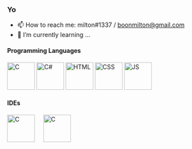 ### Yo


- 📫 How to reach me: milton#1337 / boonmilton@gmail.com
- 🌱 I’m currently learning ... 


#### Programming Languages
<img alt="C" width="64" height="64" src="https://i.imgur.com/89dAWQ7.png"/> <img alt="C#" width="64" height="64" src="https://i.imgur.com/RXZW9ZM.png"/> <img alt="HTML" width="64" height="64" src="https://i.imgur.com/3nk248A.png"/> <img alt="CSS" width="64" height="64" src="https://i.imgur.com/Ie8LD4I.png"/> <img alt="JS" width="64" height="64" src="https://i.imgur.com/Zxdgipq.png"/>

#### IDEs
<img alt="C" width="64" height="64" src="https://www.pinclipart.com/picdir/big/527-5277836_microsoft-visual-studio-2017-icon-clipart.png"/> &nbsp;&nbsp;&nbsp; <img alt="C" width="64" height="64" src="https://upload.wikimedia.org/wikipedia/commons/thumb/2/2d/Visual_Studio_Code_1.18_icon.svg/1200px-Visual_Studio_Code_1.18_icon.svg.png"/>

